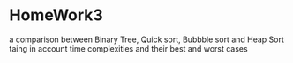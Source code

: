 # HomeWork3
a comparison between Binary Tree, Quick sort, Bubbble sort and Heap Sort taing in account time complexities and their best and worst cases
